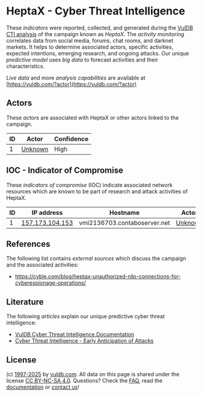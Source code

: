 # HeptaX - Cyber Threat Intelligence

These _indicators_ were reported, collected, and generated during the [VulDB CTI analysis](https://vuldb.com/?kb.cti) of the campaign known as _HeptaX_. The _activity monitoring_ correlates data from social media, forums, chat rooms, and darknet markets. It helps to determine associated actors, specific activities, expected intentions, emerging research, and ongoing attacks. Our unique _predictive model_ uses _big data_ to forecast activities and their characteristics.

_Live data_ and more _analysis capabilities_ are available at [https://vuldb.com/?actor](https://vuldb.com/?actor)

## Actors

These _actors_ are associated with HeptaX or other actors linked to the campaign.

ID | Actor | Confidence
-- | ----- | ----------
1 | [Unknown](https://vuldb.com/?actor.unknown) | High

## IOC - Indicator of Compromise

These _indicators of compromise_ (IOC) indicate associated network resources which are known to be part of research and attack activities of HeptaX.

ID | IP address | Hostname | Actor | Confidence
-- | ---------- | -------- | ----- | ----------
1 | [157.173.104.153](https://vuldb.com/?ip.157.173.104.153) | vmi2136703.contaboserver.net | [Unknown](https://vuldb.com/?actor.unknown) | High

## References

The following list contains _external sources_ which discuss the campaign and the associated activities:

* https://cyble.com/blog/heptax-unauthorized-rdp-connections-for-cyberespionage-operations/

## Literature

The following _articles_ explain our unique predictive cyber threat intelligence:

* [VulDB Cyber Threat Intelligence Documentation](https://vuldb.com/?kb.cti)
* [Cyber Threat Intelligence - Early Anticipation of Attacks](https://www.scip.ch/en/?labs.20201022)

## License

(c) [1997-2025](https://vuldb.com/?kb.changelog) by [vuldb.com](https://vuldb.com/?kb.about). All data on this page is shared under the license [CC BY-NC-SA 4.0](https://creativecommons.org/licenses/by-nc-sa/4.0/). Questions? Check the [FAQ](https://vuldb.com/?kb.faq), read the [documentation](https://vuldb.com/?kb) or [contact us](https://vuldb.com/?contact)!
